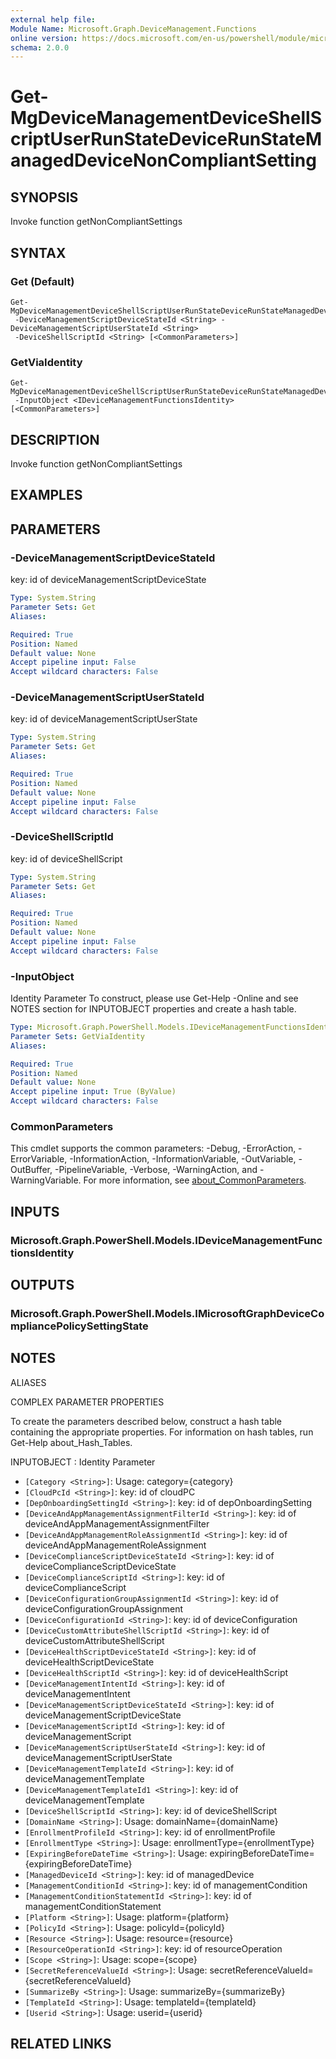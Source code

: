 ```yaml
---
external help file:
Module Name: Microsoft.Graph.DeviceManagement.Functions
online version: https://docs.microsoft.com/en-us/powershell/module/microsoft.graph.devicemanagement.functions/get-mgdevicemanagementdeviceshellscriptuserrunstatedevicerunstatemanageddevicenoncompliantsetting
schema: 2.0.0
---
```


# Get-MgDeviceManagementDeviceShellScriptUserRunStateDeviceRunStateManagedDeviceNonCompliantSetting

## SYNOPSIS
Invoke function getNonCompliantSettings

## SYNTAX

### Get (Default)
```
Get-MgDeviceManagementDeviceShellScriptUserRunStateDeviceRunStateManagedDeviceNonCompliantSetting
 -DeviceManagementScriptDeviceStateId <String> -DeviceManagementScriptUserStateId <String>
 -DeviceShellScriptId <String> [<CommonParameters>]
```

### GetViaIdentity
```
Get-MgDeviceManagementDeviceShellScriptUserRunStateDeviceRunStateManagedDeviceNonCompliantSetting
 -InputObject <IDeviceManagementFunctionsIdentity> [<CommonParameters>]
```

## DESCRIPTION
Invoke function getNonCompliantSettings

## EXAMPLES

## PARAMETERS

### -DeviceManagementScriptDeviceStateId
key: id of deviceManagementScriptDeviceState

```yaml
Type: System.String
Parameter Sets: Get
Aliases:

Required: True
Position: Named
Default value: None
Accept pipeline input: False
Accept wildcard characters: False
```

### -DeviceManagementScriptUserStateId
key: id of deviceManagementScriptUserState

```yaml
Type: System.String
Parameter Sets: Get
Aliases:

Required: True
Position: Named
Default value: None
Accept pipeline input: False
Accept wildcard characters: False
```

### -DeviceShellScriptId
key: id of deviceShellScript

```yaml
Type: System.String
Parameter Sets: Get
Aliases:

Required: True
Position: Named
Default value: None
Accept pipeline input: False
Accept wildcard characters: False
```

### -InputObject
Identity Parameter
To construct, please use Get-Help -Online and see NOTES section for INPUTOBJECT properties and create a hash table.

```yaml
Type: Microsoft.Graph.PowerShell.Models.IDeviceManagementFunctionsIdentity
Parameter Sets: GetViaIdentity
Aliases:

Required: True
Position: Named
Default value: None
Accept pipeline input: True (ByValue)
Accept wildcard characters: False
```

### CommonParameters
This cmdlet supports the common parameters: -Debug, -ErrorAction, -ErrorVariable, -InformationAction, -InformationVariable, -OutVariable, -OutBuffer, -PipelineVariable, -Verbose, -WarningAction, and -WarningVariable. For more information, see [about_CommonParameters](http://go.microsoft.com/fwlink/?LinkID=113216).

## INPUTS

### Microsoft.Graph.PowerShell.Models.IDeviceManagementFunctionsIdentity

## OUTPUTS

### Microsoft.Graph.PowerShell.Models.IMicrosoftGraphDeviceCompliancePolicySettingState

## NOTES

ALIASES

COMPLEX PARAMETER PROPERTIES

To create the parameters described below, construct a hash table containing the appropriate properties. For information on hash tables, run Get-Help about_Hash_Tables.


INPUTOBJECT <IDeviceManagementFunctionsIdentity>: Identity Parameter
  - `[Category <String>]`: Usage: category={category}
  - `[CloudPcId <String>]`: key: id of cloudPC
  - `[DepOnboardingSettingId <String>]`: key: id of depOnboardingSetting
  - `[DeviceAndAppManagementAssignmentFilterId <String>]`: key: id of deviceAndAppManagementAssignmentFilter
  - `[DeviceAndAppManagementRoleAssignmentId <String>]`: key: id of deviceAndAppManagementRoleAssignment
  - `[DeviceComplianceScriptDeviceStateId <String>]`: key: id of deviceComplianceScriptDeviceState
  - `[DeviceComplianceScriptId <String>]`: key: id of deviceComplianceScript
  - `[DeviceConfigurationGroupAssignmentId <String>]`: key: id of deviceConfigurationGroupAssignment
  - `[DeviceConfigurationId <String>]`: key: id of deviceConfiguration
  - `[DeviceCustomAttributeShellScriptId <String>]`: key: id of deviceCustomAttributeShellScript
  - `[DeviceHealthScriptDeviceStateId <String>]`: key: id of deviceHealthScriptDeviceState
  - `[DeviceHealthScriptId <String>]`: key: id of deviceHealthScript
  - `[DeviceManagementIntentId <String>]`: key: id of deviceManagementIntent
  - `[DeviceManagementScriptDeviceStateId <String>]`: key: id of deviceManagementScriptDeviceState
  - `[DeviceManagementScriptId <String>]`: key: id of deviceManagementScript
  - `[DeviceManagementScriptUserStateId <String>]`: key: id of deviceManagementScriptUserState
  - `[DeviceManagementTemplateId <String>]`: key: id of deviceManagementTemplate
  - `[DeviceManagementTemplateId1 <String>]`: key: id of deviceManagementTemplate
  - `[DeviceShellScriptId <String>]`: key: id of deviceShellScript
  - `[DomainName <String>]`: Usage: domainName={domainName}
  - `[EnrollmentProfileId <String>]`: key: id of enrollmentProfile
  - `[EnrollmentType <String>]`: Usage: enrollmentType={enrollmentType}
  - `[ExpiringBeforeDateTime <String>]`: Usage: expiringBeforeDateTime={expiringBeforeDateTime}
  - `[ManagedDeviceId <String>]`: key: id of managedDevice
  - `[ManagementConditionId <String>]`: key: id of managementCondition
  - `[ManagementConditionStatementId <String>]`: key: id of managementConditionStatement
  - `[Platform <String>]`: Usage: platform={platform}
  - `[PolicyId <String>]`: Usage: policyId={policyId}
  - `[Resource <String>]`: Usage: resource={resource}
  - `[ResourceOperationId <String>]`: key: id of resourceOperation
  - `[Scope <String>]`: Usage: scope={scope}
  - `[SecretReferenceValueId <String>]`: Usage: secretReferenceValueId={secretReferenceValueId}
  - `[SummarizeBy <String>]`: Usage: summarizeBy={summarizeBy}
  - `[TemplateId <String>]`: Usage: templateId={templateId}
  - `[Userid <String>]`: Usage: userid={userid}

## RELATED LINKS

